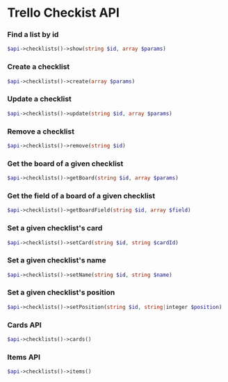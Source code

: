 Trello Checkist API
======================

### Find a list by id
```php
$api->checklists()->show(string $id, array $params)
```

### Create a checklist
```php
$api->checklists()->create(array $params)
```

### Update a checklist
```php
$api->checklists()->update(string $id, array $params)
```

### Remove a checklist
```php
$api->checklists()->remove(string $id)
```

### Get the board of a given checklist
```php
$api->checklists()->getBoard(string $id, array $params)
```

### Get the field of a board of a given checklist
```php
$api->checklists()->getBoardField(string $id, array $field)
```

### Set a given checklist&#039;s card
```php
$api->checklists()->setCard(string $id, string $cardId)
```

### Set a given checklist&#039;s name
```php
$api->checklists()->setName(string $id, string $name)
```

### Set a given checklist&#039;s position
```php
$api->checklists()->setPosition(string $id, string|integer $position)
```

### Cards API
```php
$api->checklists()->cards()
```

### Items API
```php
$api->checklists()->items()
```

